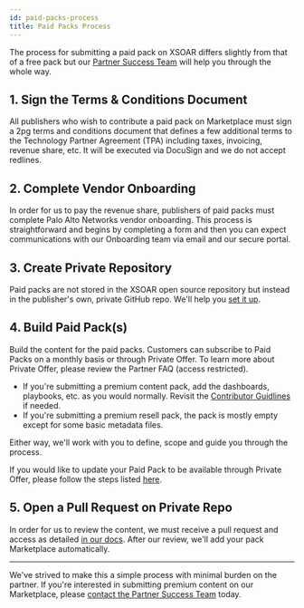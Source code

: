 ```yaml
---
id: paid-packs-process
title: Paid Packs Process
---
```


The process for submitting a paid pack on XSOAR differs slightly from that of a free pack but our <a href="mailto:soar.alliances@paloaltonetworks.com">Partner Success Team</a> will help you through the whole way.

## 1. Sign the Terms & Conditions Document

All publishers who wish to contribute a paid pack on Marketplace must sign a 2pg terms and conditions document that defines a few additional terms to the Technology Partner Agreement (TPA) including taxes, invoicing, revenue share, etc. It will be executed via DocuSign and we do not accept redlines. 

## 2. Complete Vendor Onboarding

In order for us to pay the revenue share, publishers of paid packs must complete Palo Alto Networks vendor onboarding. This process is straightforward and begins by completing a form and then you can expect communications with our Onboarding team via email and our secure portal. 

## 3. Create Private Repository

Paid packs are not stored in the XSOAR open source repository but instead in the publisher's own, private GitHub repo. We'll help you [set it up](/docs/packs/premium_packs). 

## 4. Build Paid Pack(s)

Build the content for the paid packs. Customers can subscribe to Paid Packs on a monthly basis or through Private Offer. To learn more about Private Offer, please review the Partner FAQ (access restricted).

- If you're submitting a premium content pack, add the dashboards, playbooks, etc. as you would normally. Revisit the [Contributor Guidlines](https://xsoar.pan.dev/docs/contributing/contributing#contributor-guidelines) if needed.
- If you're submitting a premium resell pack, the pack is mostly empty except for some basic metadata files.

Either way, we'll work with you to define, scope and guide you through the process.

If you would like to update your Paid Pack to be available through Private Offer, please follow the steps listed [here](https://xsoar.pan.dev/request-private-offer).

## 5. Open a Pull Request on Private Repo

In order for us to review the content, we must receive a pull request and access as detailed [in our docs](/docs/packs/premium_packs). After our review, we'll add your pack Marketplace automatically. 

-----

We've strived to make this a simple process with minimal burden on the partner. If you're interested in submitting premium content on our Marketplace, please <a href="mailto:soar.alliances@paloaltonetworks.com">contact the Partner Success Team</a> today. 
